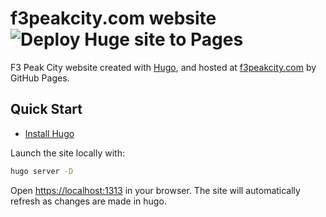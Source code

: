 # f3peakcity.com website ![Deploy Huge site to Pages](https://github.com/f3peakcity/f3peakcity.github.io/actions/workflows/hugo.yml/badge.svg?branch=main)

F3 Peak City website created with [Hugo](https://gohugo.io/), and hosted at
[f3peakcity.com](https://f3peakcity.com) by GitHub Pages.

## Quick Start

- [Install Hugo](https://gohugo.io/installation/)

Launch the site locally with:

```bash
hugo server -D
```

Open [https://localhost:1313](https://localhost:1313) in your browser. The site will automatically
refresh as changes are made in hugo.
